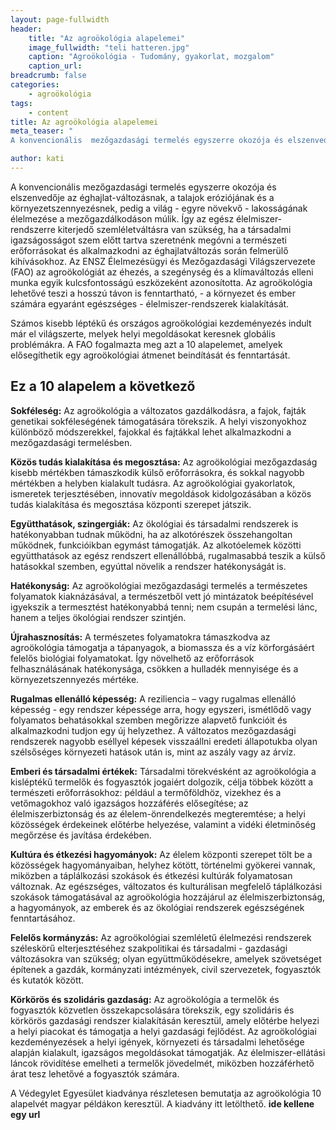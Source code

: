 ```yaml
---
layout: page-fullwidth
header: 
    title: "Az agroökológia alapelemei"
    image_fullwidth: "teli hatteren.jpg"
    caption: "Agroökológia - Tudomány, gyakorlat, mozgalom"
    caption_url: 
breadcrumb: false
categories:
    - agroökológia
tags:
    - content
title: Az agroökológia alapelemei
meta_teaser: "
A konvencionális  mezőgazdasági termelés egyszerre okozója és elszenvedője az éghajlat-változásnak, a talajok eróziójának és a környezetszennyezésnek, pedig a világ - egyre növekvő - lakosságának élelmezése a mezőgazdálkodáson múlik.  Így az egész élelmiszer-rendszerre kiterjedő szemléletváltásra van  szükség, ha a társadalmi igazságosságot szem előtt tartva szeretnénk megóvni a természeti erőforrásokat és alkalmazkodni az éghajlatváltozás során felmerülő kihívásokhoz. Az ENSZ Élelmezésügyi és Mezőgazdasági Világszervezete (FAO) az agroökológiát az éhezés, a szegénység és a klímaváltozás elleni munka egyik kulcsfontosságú eszközeként azonosította. Az agroökológia lehetővé teszi a  hosszú távon is  fenntartható, - a környezet és ember számára egyaránt egészséges - élelmiszer-rendszerek kialakítását."

author: kati
---
```


A konvencionális  mezőgazdasági termelés egyszerre okozója és elszenvedője az éghajlat-változásnak, a talajok eróziójának és a környezetszennyezésnek, pedig a világ - egyre növekvő - lakosságának élelmezése a mezőgazdálkodáson múlik.  Így az egész élelmiszer-rendszerre kiterjedő szemléletváltásra van  szükség, ha a társadalmi igazságosságot szem előtt tartva szeretnénk megóvni a természeti erőforrásokat és alkalmazkodni az éghajlatváltozás során felmerülő kihívásokhoz. Az ENSZ Élelmezésügyi és Mezőgazdasági Világszervezete (FAO) az agroökológiát az éhezés, a szegénység és a klímaváltozás elleni munka egyik kulcsfontosságú eszközeként azonosította. Az agroökológia lehetővé teszi a  hosszú távon is  fenntartható, - a környezet és ember számára egyaránt egészséges - élelmiszer-rendszerek kialakítását.

Számos kisebb léptékű és  országos agroökológiai kezdeményezés indult már el világszerte, melyek helyi megoldásokat keresnek globális problémákra. 
A FAO fogalmazta meg azt a 10 alapelemet, amelyek   elősegíthetik egy agroökológiai átmenet beindítását és fenntartását. 

## Ez a  10 alapelem a következő

**Sokféleség:** Az agroökológia a változatos gazdálkodásra, a fajok, fajták genetikai sokféleségének támogatására törekszik.  A helyi viszonyokhoz különböző módszerekkel, fajokkal és fajtákkal lehet alkalmazkodni a mezőgazdasági termelésben. 

**Közös tudás kialakítása és megosztása:**  Az agroökológiai mezőgazdaság kisebb mértékben támaszkodik külső erőforrásokra, és sokkal nagyobb mértékben a helyben kialakult tudásra. Az agroökológiai gyakorlatok, ismeretek terjesztésében, innovatív megoldások kidolgozásában a közös tudás kialakítása  és megosztása központi szerepet játszik.

**Együtthatások, szingergiák:** Az ökológiai és társadalmi rendszerek is hatékonyabban tudnak működni, ha az alkotórészek összehangoltan működnek, funkcióikban egymást támogatják. Az alkotóelemek közötti együtthatások az egész rendszert ellenállóbbá, rugalmasabbá teszik a külső hatásokkal szemben, egyúttal növelik a rendszer hatékonyságát is. 

**Hatékonyság:** Az agroökológiai mezőgazdasági termelés a természetes folyamatok kiaknázásával, a természetből vett jó mintázatok beépítésével igyekszik a termesztést hatékonyabbá tenni; nem csupán a  termelési lánc, hanem a teljes ökológiai rendszer szintjén. 

**Újrahasznosítás:** A természetes folyamatokra támaszkodva az agroökológia támogatja a tápanyagok, a biomassza és a víz körforgásáért felelős  biológiai folyamatokat. Így növelhető az erőforrások felhasználásának hatékonysága, csökken a hulladék mennyisége és a környezetszennyezés mértéke. 

**Rugalmas ellenálló képesség:** A reziliencia – vagy rugalmas ellenálló képesség - egy rendszer képessége arra, hogy egyszeri, ismétlődő vagy folyamatos behatásokkal szemben megőrizze alapvető funkcióit és alkalmazkodni tudjon egy új helyzethez. A változatos mezőgazdasági rendszerek nagyobb eséllyel képesek visszaállni eredeti állapotukba olyan szélsőséges környezeti hatások után is, mint az aszály vagy  az árvíz.

**Emberi és társadalmi értékek:** Társadalmi törekvésként az agroökológia a kisléptékű termelők és fogyasztók jogaiért dolgozik, célja többek között a természeti erőforrásokhoz:  például a termőföldhöz, vizekhez és a vetőmagokhoz való igazságos hozzáférés elősegítése; az élelmiszerbiztonság és az élelem-önrendelkezés megteremtése; a helyi közösségek érdekeinek előtérbe helyezése, valamint a vidéki életminőség megőrzése és javítása érdekében. 

**Kultúra és étkezési hagyományok:** Az élelem központi szerepet tölt be a közösségek hagyományaiban, helyhez kötött, történelmi gyökerei vannak, miközben a táplálkozási szokások és étkezési kultúrák folyamatosan változnak.  Az egészséges, változatos és kulturálisan megfelelő táplálkozási szokások támogatásával az agroökológia hozzájárul az élelmiszerbiztonság, a hagyományok, az emberek és az ökológiai rendszerek  egészségének fenntartásához.

**Felelős kormányzás:** Az agroökológiai szemléletű élelmezési rendszerek széleskörű elterjesztéséhez szakpolitikai és társadalmi - gazdasági változásokra van szükség; olyan együttműködésekre, amelyek szövetséget építenek a gazdák, kormányzati intézmények, civil szervezetek, fogyasztók és kutatók között.

**Körkörös és szolidáris gazdaság:** Az agroökológia a termelők és fogyasztók  közvetlen összekapcsolására törekszik,  egy szolidáris és körkörös gazdasági rendszer kialakításán keresztül, amely előtérbe helyezi a helyi piacokat és támogatja a helyi gazdasági fejlődést. Az agroökológiai kezdeményezések a helyi igények, környezeti és társadalmi lehetősége alapján kialakult, igazságos megoldásokat támogatják. Az élelmiszer-ellátási láncok rövidítése emelheti a termelők jövedelmét, miközben hozzáférhető árat tesz lehetővé a fogyasztók számára.

A Védegylet Egyesület kiadványa részletesen bemutatja az agroökológia 10 alapelvét magyar példákon keresztül. A kiadvány itt letölthető. **ide kellene egy url**

